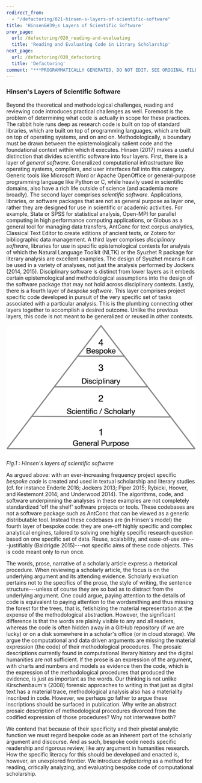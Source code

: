 ```yaml
---
redirect_from:
  - "/defactoring/021-hinsen-s-layers-of-scientific-software"
title: 'Hinsen&#39;s Layers of Scientific Software'
prev_page:
  url: /defactoring/020_reading-and-evaluating
  title: 'Reading and Evaluating Code in Litrary Scholarship'
next_page:
  url: /defactoring/030_defactoring
  title: 'Defactoring'
comment: "***PROGRAMMATICALLY GENERATED, DO NOT EDIT. SEE ORIGINAL FILES IN /content***"
---
```

### Hinsen's Layers of Scientific Software

Beyond the theoretical and methodological challenges, reading and
reviewing code introduces practical challenges as well. Foremost is the
problem of determining what code is actually in scope for these
practices. The rabbit hole runs deep as research code is built on top of
standard libraries, which are built on top of programming languages,
which are built on top of operating systems, and on and on.
Methodologically, a boundary must be drawn between the epistemologically
salient code and the foundational context within which it executes.
Hinsen (2017) makes a useful distinction that divides scientific
software into four layers. First, there is a layer of *general
software*. Generalized computational infrastructure like operating
systems, compilers, and user interfaces fall into this category. Generic
tools like Microsoft Word or Apache OpenOffice or general-purpose
programming language like Python or C, while heavily used in scientific
domains, also have a rich life outside of science (and academia more
broadly). The second layer comprises *scientific software*.
Applications, libraries, or software packages that are not as general
purpose as layer one, rather they are designed for use in scientific or
academic activities. For example, Stata or SPSS for statistical
analysis, Open-MPI for parallel computing in high performance computing
applications, or Globus as a general tool for managing data transfers,
AntConc for text corpus analytics, Classical Text Editor to create
editions of ancient texts, or Zotero for bibliographic data management.
A third layer comprises *disciplinary software*, libraries for use in
specific epistemological contexts for analysis of which the Natural
Language Toolkit (NLTK) or the Syuzhet R package for literary analysis
are excellent examples. The design of Syuzhet means it can be used in a
variety of analyses, not just the analysis performed by Jockers (2014,
2015). Disciplinary software is distinct from lower layers as it embeds
certain epistemological and methodological assumptions into the design
of the software package that may not hold across disciplinary contexts.
Lastly, there is a fourth layer of *bespoke software*. This layer
comprises project specific code developed in pursuit of the very
specific set of tasks associated with a particular analysis. This is the
plumbing connecting other layers together to accomplish a desired
outcome. Unlike the previous layers, this code is not meant to be
generalized or reused in other contexts.

![Fig. 1: Hinsen's model of layers of scientific software](../images/fig_001_hinsen.png)

*Fig.1 : Hinsen's layers of scientific software*

As argued above: with an ever-increasing frequency project specific
*bespoke code* is created and used in textual scholarship and literary
studies (cf. for instance Enderle 2016; Jockers 2013; Piper 2015;
Rybicki, Hoover, and Kestemont 2014; and Underwood 2014). The
algorithms, code, and software underpinning the analyses in these
examples are not completely standardized 'off the shelf' software
projects or tools. These codebases are not a software package such as
AntConc that can be viewed as a generic distributable tool. Instead
these codebases are (in Hinsen's model) the fourth layer of bespoke
code: they are one-off highly specific and complex analytical engines,
tailored to solving one highly specific research question based on one
specific set of data. Reuse, scalability, and ease-of-use
are---justifiably (Baldrigde 2015)---not specific aims of these code
objects. This is code meant only to run once.

The words, prose, narrative of a scholarly article express a rhetorical
procedure. When reviewing a scholarly article, the focus is on the
underlying argument and its attending evidence. Scholarly evaluation
pertains not to the specifics of the prose, the style of writing, the
sentence structure---unless of course they are so bad as to distract
from the underlying argument. One could argue, paying attention to the
details of code is equivalent to paying attention to the wordsmithing
and thus missing the forest for the trees, that is, fetishizing the
material representation at the expense of the methodological
abstraction. However, the significant difference is that the words are
plainly visible to any and all readers, whereas the code is often hidden
away in a GitHub repository (if we are lucky) or on a disk somewhere in
a scholar's office (or in cloud storage). We argue the computational and
data driven arguments are missing the material expression (the code) of
their methodological procedures. The prosaic descriptions currently
found in computational literary history and the digital humanities are
not sufficient. If the prose is an expression of the argument, with
charts and numbers and models as evidence then the code, which is the
expression of the methodological procedures that produced the evidence,
is just as important as the words. Our thinking is not unlike
Kirschenbaum's (2008) forensic approaches to writing in that just as
digital text has a material trace, methodological analysis also has a
materiality inscribed in code. However, we perhaps go father to argue
these inscriptions should be surfaced in publication. Why write an
abstract prosaic description of methodological procedures divorced from
the codified expression of those procedures? Why not interweave both?

We contend that because of their specificity and their pivotal analytic
function we must regard bespoke code as an inherent part of the
scholarly argument and discourse. And as such, bespoke code needs
specific readership and rigorous review, like any argument in humanities
research. How the specific literacy for this should be developed and
enacted is, however, an unexplored frontier. We introduce *defactoring*
as a method for reading, critically analyzing, and evaluating bespoke
code of computational scholarship.
